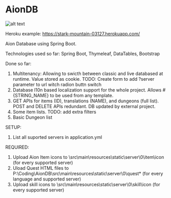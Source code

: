 # AionDB

![alt text](https://aionpowerbook.com/spring/spring_readme.jpg)

Heroku example: https://stark-mountain-03127.herokuapp.com/

Aion Database using Spring Boot.

Technologies used so far: Spring Boot, Thymeleaf, DataTables, Bootstrap

Done so far:
1. Multitenancy: Allowing to swicth between classic and live databased at runtime. Value stored as cookie. TODO: Create form to add ?server parameter to url witch radion buttn switch
2. Database l10n based localization support for the whole project. Allows #{STRING_NAME} to be used from any template.
3. GET APIs for items (ID), translations (NAME), and dungeons (full list). POST and DELETE APIs redundant. DB updated by external project.
5. Some item lists. TODO: add extra filters
6. Basic Dungeon list



SETUP:
1. List all suported servers in application.yml



REQUIRED:
1. Upload Aion Item icons to \src\main\resources\static\server\0\item\icon (for every supported server)
2. Uload Quest HTML files to P:\Coding\AionDB\src\main\resources\static\server\0\quest\* (for every language and supported server)
3. Upload skill icons to \src\main\resources\static\server\0\skill\icon (for every supported server)
